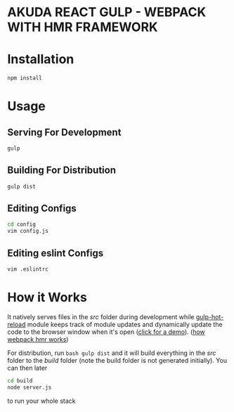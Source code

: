 AKUDA REACT GULP - WEBPACK WITH HMR FRAMEWORK 
=============================================


# Installation
```bash
npm install
```

# Usage

## Serving For Development
```bash
gulp
```

## Building For Distribution
```bash
gulp dist
```

## Editing Configs
```bash
cd config
vim config.js
```

## Editing eslint Configs
```bash
vim .eslintrc
```

# How it Works

It natively serves files in the _src_ folder during development while [gulp-hot-reload](https://github.com/getjs/gulp-hot-reload) module keeps track of module updates and dynamically update the code to the browser window when it's open ([click for a demo](https://github.com/glenjamin/ultimate-hot-reloading-example)). ([how webpack hmr works](https://webpack.github.io/docs/hot-module-replacement-with-webpack.html))

For distribution, run ```bash gulp dist``` and it will build everything in the _src_ folder to the _build_ folder (note the build folder is not generated initially). You can then later
```bash 
cd build
node server.js
```
to run your whole stack




